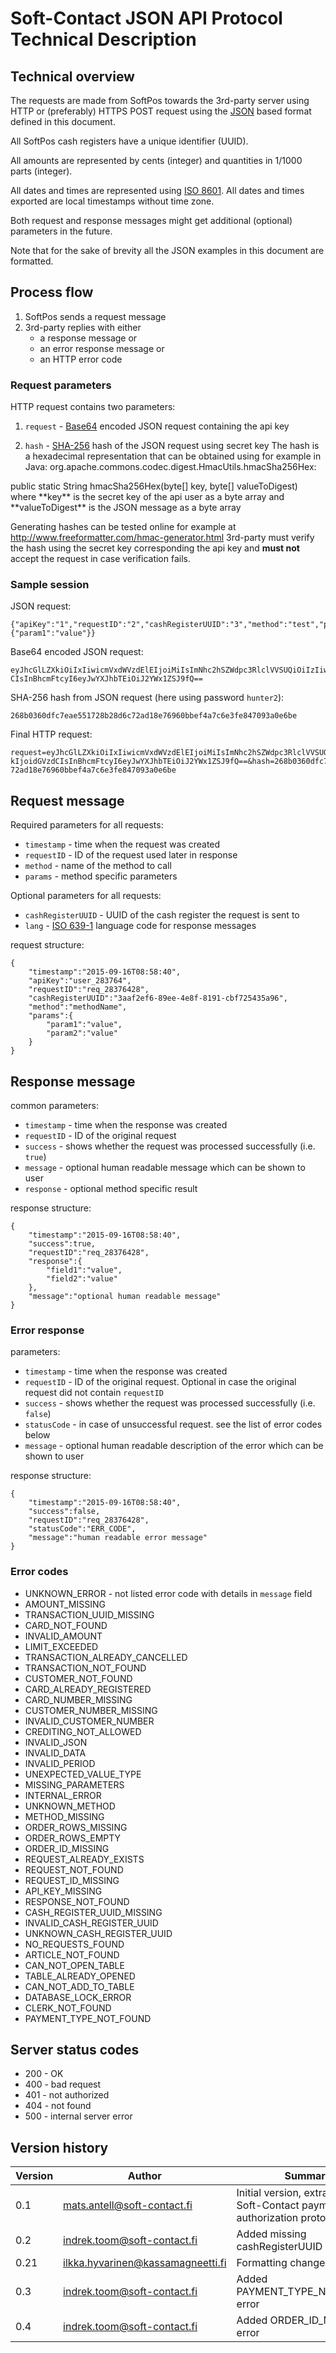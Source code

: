 # Soft-Contact JSON API Protocol Technical Description

## Technical overview

The requests are made from SoftPos towards the 3rd-party server using HTTP or (preferably) HTTPS POST request using the [JSON](https://en.wikipedia.org/wiki/JSON) based format defined in this document.
 
All SoftPos cash registers have a unique identifier (UUID).

All amounts are represented by cents (integer) and quantities in 1/1000 parts (integer).

All dates and times are represented using [ISO 8601](https://en.wikipedia.org/wiki/ISO_8601).
All dates and times exported are local timestamps without time zone.

Both request and response messages might get additional (optional) parameters in the future.

Note that for the sake of brevity all the JSON examples in this document are formatted.

## Process flow

1. SoftPos sends a request message
2. 3rd-party replies with either 
   * a response message or
   * an error response message or 
   * an HTTP error code

### Request parameters

HTTP request contains two parameters:

1. `request` - [Base64](https://en.wikipedia.org/wiki/Base64) encoded JSON request containing the api key

2. `hash` - [SHA-256](https://en.wikipedia.org/wiki/SHA-256) hash of the JSON request using secret key
The hash is a hexadecimal representation that can be obtained using 
for example in Java: org.apache.commons.codec.digest.HmacUtils.hmacSha256Hex:
<programlisting language="java">
    public static String hmacSha256Hex(byte[] key, byte[] valueToDigest)
</programlisting>
    where **key** is the secret key of the api user as a byte array
    and **valueToDigest** is the JSON message as a byte array
    
Generating hashes can be tested online for example at http://www.freeformatter.com/hmac-generator.html 
3rd-party must verify the hash using the secret key corresponding the api key and **must not** accept the request
in case verification fails.

### Sample session

JSON request:

    {"apiKey":"1","requestID":"2","cashRegisterUUID":"3","method":"test","params":
    {"param1":"value"}}

Base64 encoded JSON request:

    eyJhcGlLZXkiOiIxIiwicmVxdWVzdElEIjoiMiIsImNhc2hSZWdpc3RlclVVSUQiOiIzIiwibWV0aG9kIjoidGVzd
    CIsInBhcmFtcyI6eyJwYXJhbTEiOiJ2YWx1ZSJ9fQ==

SHA-256 hash from JSON request (here using password `hunter2`):

    268b0360dfc7eae551728b28d6c72ad18e76960bbef4a7c6e3fe847093a0e6be

Final HTTP request:

    request=eyJhcGlLZXkiOiIxIiwicmVxdWVzdElEIjoiMiIsImNhc2hSZWdpc3RlclVVSUQiOiIzIiwibWV0aG9
    kIjoidGVzdCIsInBhcmFtcyI6eyJwYXJhbTEiOiJ2YWx1ZSJ9fQ==&hash=268b0360dfc7eae551728b28d6c
    72ad18e76960bbef4a7c6e3fe847093a0e6be

## Request message
 
Required parameters for all requests:

* `timestamp` - time when the request was created
* `requestID` - ID of the request used later in response
* `method` - name of the method to call
* `params` - method specific parameters

Optional parameters for all requests:

* `cashRegisterUUID` - UUID of the cash register the request is sent to  
* `lang` - [ISO 639-1](https://en.wikipedia.org/wiki/ISO_639-1) language code for response messages

request structure:

    {
        "timestamp":"2015-09-16T08:58:40",
        "apiKey":"user_283764",
        "requestID":"req_28376428",
        "cashRegisterUUID":"3aaf2ef6-89ee-4e8f-8191-cbf725435a96",
        "method":"methodName",
        "params":{
            "param1":"value",
            "param2":"value"
        }
    }

## Response message 

common parameters:

* `timestamp` - time when the response was created
* `requestID` - ID of the original request 
* `success` - shows whether the request was processed successfully (i.e. `true`)
* `message` - optional human readable message which can be shown to user
* `response` - optional method specific result

response structure:

    {
        "timestamp":"2015-09-16T08:58:40",
        "success":true,
        "requestID":"req_28376428",
        "response":{
            "field1":"value",
            "field2":"value"
        },
        "message":"optional human readable message"
    }
 
### Error response 
 
parameters:

* `timestamp` - time when the response was created
* `requestID` - ID of the original request. Optional in case the original request did not contain `requestID`
* `success` - shows whether the request was processed successfully (i.e. `false`)
* `statusCode` - in case of unsuccessful request. see the list of error codes below
* `message` - optional human readable description of the error which can be shown to user

response structure:

    {
        "timestamp":"2015-09-16T08:58:40",
        "success":false,
        "requestID":"req_28376428",
        "statusCode":"ERR_CODE",
        "message":"human readable error message"
    }
    
### Error codes

* UNKNOWN_ERROR - not listed error code with details in `message` field
* AMOUNT_MISSING
* TRANSACTION_UUID_MISSING
* CARD_NOT_FOUND
* INVALID_AMOUNT
* LIMIT_EXCEEDED
* TRANSACTION_ALREADY_CANCELLED
* TRANSACTION_NOT_FOUND
* CUSTOMER_NOT_FOUND
* CARD_ALREADY_REGISTERED
* CARD_NUMBER_MISSING
* CUSTOMER_NUMBER_MISSING
* INVALID_CUSTOMER_NUMBER
* CREDITING_NOT_ALLOWED
* INVALID_JSON
* INVALID_DATA
* INVALID_PERIOD
* UNEXPECTED_VALUE_TYPE
* MISSING_PARAMETERS
* INTERNAL_ERROR
* UNKNOWN_METHOD
* METHOD_MISSING
* ORDER_ROWS_MISSING
* ORDER_ROWS_EMPTY
* ORDER_ID_MISSING
* REQUEST_ALREADY_EXISTS
* REQUEST_NOT_FOUND
* REQUEST_ID_MISSING
* API_KEY_MISSING
* RESPONSE_NOT_FOUND
* CASH_REGISTER_UUID_MISSING
* INVALID_CASH_REGISTER_UUID
* UNKNOWN_CASH_REGISTER_UUID
* NO_REQUESTS_FOUND
* ARTICLE_NOT_FOUND
* CAN_NOT_OPEN_TABLE
* TABLE_ALREADY_OPENED
* CAN_NOT_ADD_TO_TABLE
* DATABASE_LOCK_ERROR
* CLERK_NOT_FOUND
* PAYMENT_TYPE_NOT_FOUND
    
## Server status codes 

* 200 - OK
* 400 - bad request
* 401 - not authorized
* 404 - not found
* 500 - internal server error    

## Version history

| Version   | Author                              | Summary                     |
| --------  | ----------------------------------- | --------------------------- |
| 0.1       | mats.antell@soft-contact.fi         | Initial version, extracted from Soft-Contact payment authorization protocol |
| 0.2       | indrek.toom@soft-contact.fi         | Added missing cashRegisterUUID parameter |
| 0.21      | ilkka.hyvarinen@kassamagneetti.fi   | Formatting changes                       |
| 0.3       | indrek.toom@soft-contact.fi         | Added PAYMENT_TYPE_NOT_FOUND error |
| 0.4       | indrek.toom@soft-contact.fi         | Added ORDER_ID_MISSING error |